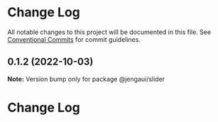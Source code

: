 # Change Log

All notable changes to this project will be documented in this file.
See [Conventional Commits](https://conventionalcommits.org) for commit guidelines.

## 0.1.2 (2022-10-03)

**Note:** Version bump only for package @jengaui/slider

# Change Log

